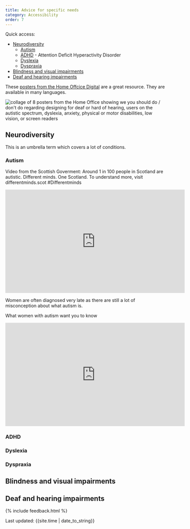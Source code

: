 ```yaml
---
title: Advice for specific needs
category: Accessibility
order: 7
---
```


Quick access:
- [Neurodiversity](inclusion/accessibility/advice-specific/#neurodiversity)
  - [Autism](inclusion/accessibility/advice-specific/#autism)
  - [ADHD](inclusion/accessibility/advice-specific/#adhd) - Attention Deficit Hyperactivity Disorder
  - [Dyslexia](inclusion/accessibility/advice-specific/#dyslexia)
  - [Dyspraxia](inclusion/accessibility/advice-specific/#dyspraxia)
- [Blindness and visual impairments](inclusion/accessibility/advice-specific/#blindness-and-visual-impairments)
- [Deaf and hearing impairments](inclusion/accessibility/advice-specific/#deaf-and-hearing-impairments)

These [posters from the Home Offcice Digital](https://github.com/UKHomeOffice/posters/blob/master/accessibility/dos-donts/posters_en-UK/accessibility-posters-set.pdf) are a great resource. They are available in many languages.

![collage of 8 posters from the Home Office showing we you should do / don't do regarding designing for deaf or hard of hearing, users on the autistic spectrum, dyslexia, anxiety, physical or motor disabilities, low vision, or screen readers ](/inclusion/accessibility/files/do-dont.png)

## Neurodiversity
This is an umbrella term which covers a lot of conditions. 


### Autism

Video from the Scottish Goverment: Around 1 in 100 people in Scotland are autistic. Different minds. One Scotland.
To understand more, visit differentminds.scot #Differentminds
<iframe title="Autism myths - full film" width="560" height="322" src="https://www.youtube.com/embed/0TAuQUlpdvU" frameborder="0" allow="accelerometer; autoplay; encrypted-media; gyroscope; picture-in-picture" allowfullscreen></iframe>

Women are often diagnosed very late as there are still a lot of misconception about what autism is.

What women with autism want you to know
<iframe title="What women with autism want you to know" width="560" height="322" src="https://www.youtube.com/embed/NwEH9Ui4HV8" frameborder="0" allow="accelerometer; autoplay; encrypted-media; gyroscope; picture-in-picture" allowfullscreen></iframe>

### ADHD

### Dyslexia

### Dyspraxia

## Blindness and visual impairments

## Deaf and hearing impairments

{% include feedback.html %}
<div>Last updated: {{site.time | date_to_string}}</div>
